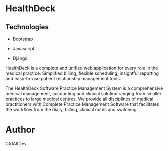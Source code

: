 # HealthDeck

## Technologies

* Bootstrap

* Javascript

* Django


HealthDeck is a complete and unified web application for every role in the medical practice. Simplified billing, flexible scheduling, insightful reporting and easy-to-use patient relationship management tools.

The HealthDeck Software Practice Management System is a comprehensive medical management, accounting and clinical solution ranging from smaller practices to large medical centres. We provide all disciplines of medical practitioners with Complete Practice Management Software that facilitates the workflow from the diary, billing, clinical notes and switching.

# Author

CtrlAltDev
